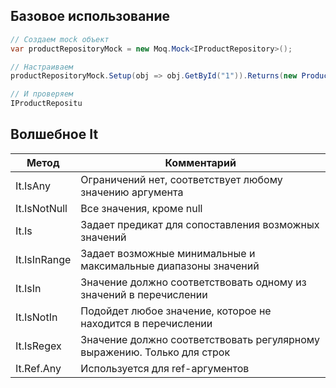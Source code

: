 ## Базовое использование

```C#
// Создаем mock объект
var productRepositoryMock = new Moq.Mock<IProductRepository>();

// Настраиваем
productRepositoryMock.Setup(obj => obj.GetById("1")).Returns(new Product("1", "TEST123"));

// И проверяем
IProductRepositu
```

## Волшебное It

| Метод | Комментарий |
| ---- | ---- |
| It.IsAny | Ограничений нет, соответствует любому значению аргумента |
| It.IsNotNull | Все значения, кроме null |
| It.Is | Задает предикат для сопоставления возможных значений |
| It.IsInRange | Задает возможные минимальные и максимальные диапазоны значений |
| It.IsIn | Значение должно соответствовать одному из значений в перечислении |
| It.IsNotIn | Подойдет любое значение, которое не находится в перечислении |
| It.IsRegex | Значение должно соответствовать регулярному выражению. Только для строк |
| It.Ref.Any | Используется для ref-аргументов |